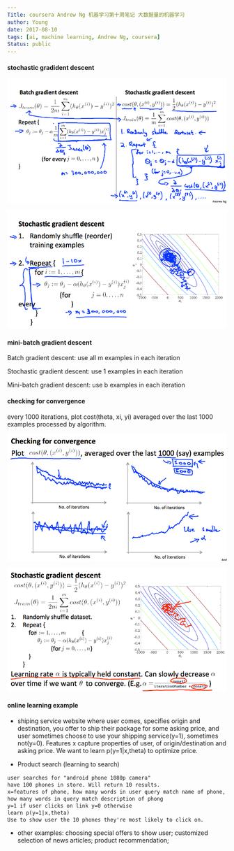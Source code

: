 ```yaml
---
Title: coursera Andrew Ng 机器学习第十周笔记 大数据量的机器学习
author: Young
date: 2017-08-10
tags: [ai, machine learning, Andrew Ng, coursera]
Status: public
---
```

#### stochastic gradident descent

![](./2017-08-10/batch-vs-stochastic.png)

![](./2017-08-10/stochastic.png)

#### mini-batch gradient descent

Batch gradient descent: use all m examples in each iteration

Stochastic gradient descent: use 1 examples in each iteration

Mini-batch gradient descent: use b examples in each iteration

#### checking for convergence

every 1000 iterations, plot cost(theta, xi, yi) averaged over the last 1000 examples processed by algorithm.

![](./2017-08-10/convergence-0.png)

![](./2017-08-10/convergence-1.png)

#### online learning example

* shiping service website where user comes, specifies origin and destination, you offer to ship their package for some asking price, and user sometimes choose to use your shipping service(y=1), sometimes not(y=0). Features x capture properties of user, of origin/destination and asking price. We want to learn p(y=1|x,theta) to optimize price.

* Product search (learning to search)
```
user searches for "android phone 1080p camera"
have 100 phones in store. Will return 10 results.
x=features of phone, how many words in user query match name of phone, 
how many words in query match description of phong
y=1 if user clicks on link y=0 otherwise
learn p(y=1|x,theta)
Use to show user the 10 phones they're most likely to click on.
```

* other examples: choosing special offers to show user; customized selection of news articles; product recommendation;